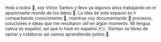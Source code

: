 Hola a todos 👋, soy Victor Santos y llevo ya algunos años trabajando en el apasionante mundo de los datos 👀.
La idea de este espacio es ir compartiendo conocimiento 🧠, mientras voy documentando 📄 procesos, soluciones e ideas que me resultaron útil en algún momento.
Mi lengua nativa es español, así que lo haré en español 🇵🇾.
Sientan se libres de opinar y colaborar así vamos aprendiendo juntos 🌱.
<!---
viasanro/viasanro is a ✨ special ✨ repository because its `README.md` (this file) appears on your GitHub profile.
You can click the Preview link to take a look at your changes.
--->
